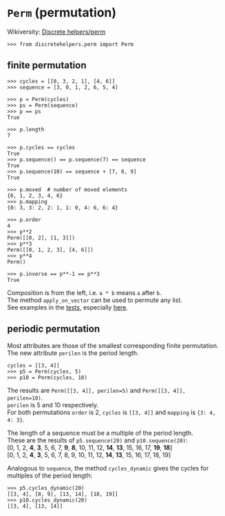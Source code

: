 # `Perm` (permutation)

Wikiversity: [Discrete helpers/perm](https://en.wikiversity.org/wiki/Discrete_helpers/perm)


```pycon
>>> from discretehelpers.perm import Perm
```

## finite permutation

```pycon
>>> cycles = [[0, 3, 2, 1], [4, 6]]
>>> sequence = [3, 0, 1, 2, 6, 5, 4]

>>> p = Perm(cycles)
>>> ps = Perm(sequence)
>>> p == ps
True

>>> p.length
7

>>> p.cycles == cycles
True
>>> p.sequence() == p.sequence(7) == sequence
True
>>> p.sequence(10) == sequence + [7, 8, 9]
True

>>> p.moved  # number of moved elements
{0, 1, 2, 3, 4, 6}
>>> p.mapping
{0: 3, 3: 2, 2: 1, 1: 0, 4: 6, 6: 4}

>>> p.order
4
>>> p**2
Perm([[0, 2], [1, 3]])
>>> p**3
Perm([[0, 1, 2, 3], [4, 6]])
>>> p**4
Perm()

>>> p.inverse == p**-1 == p**3
True
```

Composition is from the left, i.e. `a * b` means `a` after `b`.<br>
The method `apply_on_vector` can be used to permute any list.<br>
See examples in the [tests](test), especially [here](test/02_concat/b_wiki_examples).

## periodic permutation

Most attributes are those of the smallest corresponding finite permutation.<br>
The new attribute `perilen` is the period length.

```pycon
cycles = [[3, 4]]
>>> p5 = Perm(cycles, 5)
>>> p10 = Perm(cycles, 10)
```
The results are `Perm([[3, 4]], perilen=5)` and `Perm([[3, 4]], perilen=10)`.<br>
`perilen` is 5 and 10 respectively.<br>
For both permutations `order` is 2, `cycles` is `[[3, 4]]` and `mapping` is `{3: 4, 4: 3}`.

The length of a sequence must be a multiple of the period length.<br>
These are the results of `p5.sequence(20)` and `p10.sequence(20)`:<br>
[0, 1, 2, **4**, **3**, 5, 6, 7, **9**, **8**, 10, 11, 12, **14**, **13**, 15, 16, 17, **19**, **18**]<br>
[0, 1, 2, **4**, **3**, 5, 6, 7, 8, 9, 10, 11, 12, **14**, **13**, 15, 16, 17, 18, 19]

Analogous to `sequence`, the method `cycles_dynamic` gives the cycles for multiples of the period length:

```pycon
>>> p5.cycles_dynamic(20)
[[3, 4], [8, 9], [13, 14], [18, 19]]
>>> p10.cycles_dynamic(20)
[[3, 4], [13, 14]]
```
